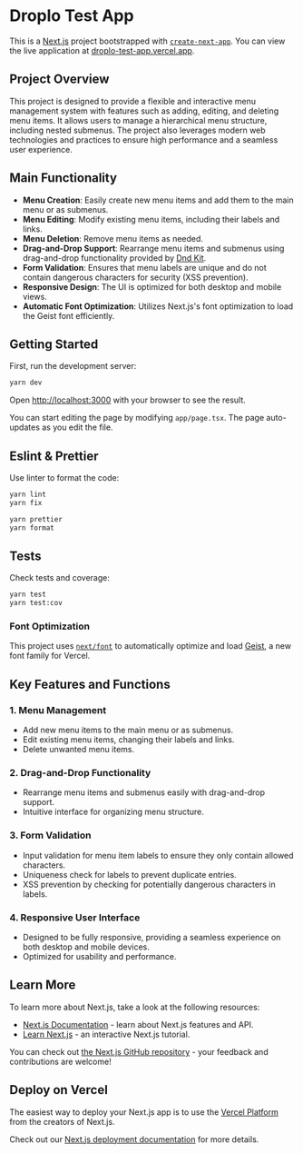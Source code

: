# Droplo Test App

This is a [Next.js](https://nextjs.org) project bootstrapped with [`create-next-app`](https://nextjs.org/docs/app/api-reference/cli/create-next-app).
You can view the live application at [droplo-test-app.vercel.app](https://droplo-test-app.vercel.app).

## Project Overview

This project is designed to provide a flexible and interactive menu management system with features such as adding, editing, and deleting menu items. It allows users to manage a hierarchical menu structure, including nested submenus. The project also leverages modern web technologies and practices to ensure high performance and a seamless user experience.

## Main Functionality

- **Menu Creation**: Easily create new menu items and add them to the main menu or as submenus.
- **Menu Editing**: Modify existing menu items, including their labels and links.
- **Menu Deletion**: Remove menu items as needed.
- **Drag-and-Drop Support**: Rearrange menu items and submenus using drag-and-drop functionality provided by [Dnd Kit](https://dndkit.com/).
- **Form Validation**: Ensures that menu labels are unique and do not contain dangerous characters for security (XSS prevention).
- **Responsive Design**: The UI is optimized for both desktop and mobile views.
- **Automatic Font Optimization**: Utilizes Next.js's font optimization to load the Geist font efficiently.

## Getting Started

First, run the development server:

```bash
yarn dev
```

Open [http://localhost:3000](http://localhost:3000) with your browser to see the result.

You can start editing the page by modifying `app/page.tsx`. The page auto-updates as you edit the file.

## Eslint & Prettier

Use linter to format the code:

```bash
yarn lint
yarn fix

yarn prettier
yarn format
```

## Tests

Check tests and coverage:

```bash
yarn test
yarn test:cov
```

### Font Optimization

This project uses [`next/font`](https://nextjs.org/docs/app/building-your-application/optimizing/fonts) to automatically optimize and load [Geist](https://vercel.com/font), a new font family for Vercel.

## Key Features and Functions

### 1. **Menu Management**

- Add new menu items to the main menu or as submenus.
- Edit existing menu items, changing their labels and links.
- Delete unwanted menu items.

### 2. **Drag-and-Drop Functionality**

- Rearrange menu items and submenus easily with drag-and-drop support.
- Intuitive interface for organizing menu structure.

### 3. **Form Validation**

- Input validation for menu item labels to ensure they only contain allowed characters.
- Uniqueness check for labels to prevent duplicate entries.
- XSS prevention by checking for potentially dangerous characters in labels.

### 4. **Responsive User Interface**

- Designed to be fully responsive, providing a seamless experience on both desktop and mobile devices.
- Optimized for usability and performance.

## Learn More

To learn more about Next.js, take a look at the following resources:

- [Next.js Documentation](https://nextjs.org/docs) - learn about Next.js features and API.
- [Learn Next.js](https://nextjs.org/learn) - an interactive Next.js tutorial.

You can check out [the Next.js GitHub repository](https://github.com/vercel/next.js) - your feedback and contributions are welcome!

## Deploy on Vercel

The easiest way to deploy your Next.js app is to use the [Vercel Platform](https://vercel.com/new?utm_medium=default-template&filter=next.js&utm_source=create-next-app&utm_campaign=create-next-app-readme) from the creators of Next.js.

Check out our [Next.js deployment documentation](https://nextjs.org/docs/app/building-your-application/deploying) for more details.

